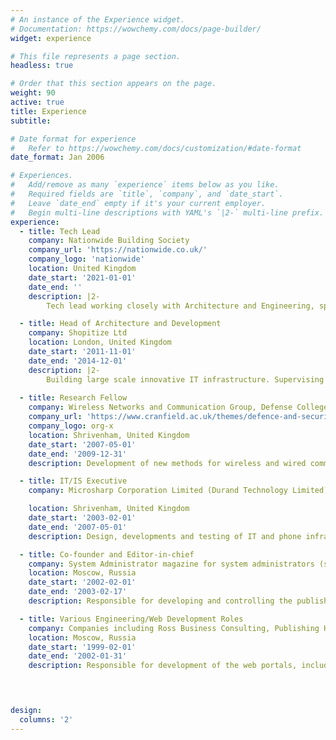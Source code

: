 ```yaml
---
# An instance of the Experience widget.
# Documentation: https://wowchemy.com/docs/page-builder/
widget: experience

# This file represents a page section.
headless: true

# Order that this section appears on the page.
weight: 90
active: true
title: Experience
subtitle:

# Date format for experience
#   Refer to https://wowchemy.com/docs/customization/#date-format
date_format: Jan 2006

# Experiences.
#   Add/remove as many `experience` items below as you like.
#   Required fields are `title`, `company`, and `date_start`.
#   Leave `date_end` empty if it's your current employer.
#   Begin multi-line descriptions with YAML's `|2-` multi-line prefix.
experience:
  - title: Tech Lead
    company: Nationwide Building Society
    company_url: 'https://nationwide.co.uk/'
    company_logo: 'nationwide'
    location: United Kingdom 
    date_start: '2021-01-01'
    date_end: ''
    description: |2-
        Tech lead working closely with Architecture and Engineering, specifically focused on data exploitation, AI and Machine Learning

  - title: Head of Architecture and Development
    company: Shopitize Ltd
    location: London, United Kingdom 
    date_start: '2011-11-01'
    date_end: '2014-12-01'
    description: |2-
        Building large scale innovative IT infrastructure. Supervising Software Architects and developers.
        
  - title: Research Fellow 
    company: Wireless Networks and Communication Group, Defense College of Management and Technology, Cranfield University, UK
    company_url: 'https://www.cranfield.ac.uk/themes/defence-and-security'
    company_logo: org-x
    location: Shrivenham, United Kingdom
    date_start: '2007-05-01'
    date_end: '2009-12-31'
    description: Development of new methods for wireless and wired communications, novel sensor networks and data fusion for in-vehicle sensor networks funded by IVHM consortium lead by Rolls Royce and Boeing.

  - title: IT/IS Executive
    company: Microsharp Corporation Limited (Durand Technology Limited)

    location: Shrivenham, United Kingdom
    date_start: '2003-02-01'
    date_end: '2007-05-01'
    description: Design, developments and testing of IT and phone infrastructure of the company, created fully automated and redundant IT infrastructure before leaving the company.

  - title: Co-founder and Editor-in-chief
    company: System Administrator magazine for system administrators (samag.ru) 
    location: Moscow, Russia
    date_start: '2002-02-01'
    date_end: '2003-02-17'
    description: Responsible for developing and controlling the publishing process for the magazine. Management and development of the off-line magazine. The position of the editor-in-chief was not editorial, but managerial. Responsibilities included the management of a small team (5-8 employees) and making sure the magazine would be delivered to the printer on time

  - title: Various Engineering/Web Development Roles
    company: Companies including Ross Business Consulting, Publishing House "Pushkin Square" and others
    location: Moscow, Russia
    date_start: '1999-02-01'
    date_end: '2002-01-31'
    description: Responsible for development of the web portals, including portals for the Russian Ministry of Energy and several oil companies. Responsible for developing web applications for fast text processing. The process of the publishing content of two magazines and two newspapers on the web has been fully automated during the period of employment.


    

design:
  columns: '2'
---
```

